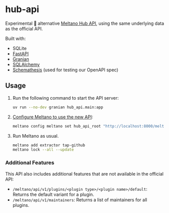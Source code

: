 # hub-api

Experimental 🧪 alternative [Meltano Hub API](https://hub.meltano.com/), using the same underlying data as the official API.

Built with:

- SQLite
- [FastAPI](https://github.com/fastapi/fastapi/)
- [Granian](https://github.com/emmett-framework/granian/)
- [SQLAlchemy](https://github.com/sqlalchemy/sqlalchemy/)
- [Schemathesis](https://github.com/schemathesis/schemathesis/) (used for testing our OpenAPI spec)

## Usage

1. Run the following command to start the API server:

    ```bash
    uv run --no-dev granian hub_api.main:app
    ```

2. [Configure Meltano to use the new API](https://docs.meltano.com/):

    ```bash
    meltano config meltano set hub_api_root "http://localhost:8000/meltano/api/v1"
    ```

3. Run Meltano as usual.

    ```bash
    meltano add extractor tap-github
    meltano lock --all --update
    ```

### Additional Features

This API also includes additional features that are not available in the official API:

- `/meltano/api/v1/plugins/<plugin type>/<plugin name>/default`: Returns the default variant for a plugin.
- `/meltano/api/v1/maintainers`: Returns a list of maintainers for all plugins.

